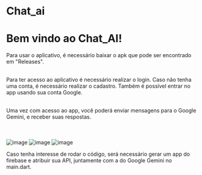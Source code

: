 # Chat_ai

# Bem vindo ao Chat\_AI!

Para usar o aplicativo, é necessário baixar o apk que pode ser encontrado em "Releases".
<br>
<br>

Para ter acesso ao aplicativo é necessário realizar o login.
Caso não tenha uma conta, é necessário realizar o cadastro.
Também é possível entrar no app usando sua conta Google.
<br>
<br>

Uma vez com acesso ao app, você poderá enviar mensagens para o Google Gemini, e receber suas respostas.
<br>
<br>
<br>
<br>
![image](https://github.com/user-attachments/assets/b235b39f-d257-4491-8b01-674bcb69cec5)
![image](https://github.com/user-attachments/assets/e0375407-806f-4d82-8a8b-2c86d6510c7a)
![image](https://github.com/user-attachments/assets/69f7abcc-94f1-4bae-8e4c-7ad51871f112)


Caso tenha interesse de rodar o código, será necessário gerar um app do firebase e atribuir sua API, juntamente com a do Google Gemini no main.dart.
